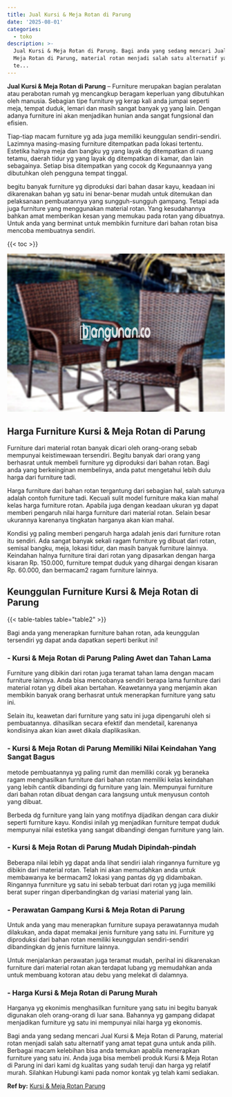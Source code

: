 ```yaml
---
title: Jual Kursi & Meja Rotan di Parung
date: '2025-08-01'
categories:
  - toko
description: >-
  Jual Kursi & Meja Rotan di Parung. Bagi anda yang sedang mencari Jual Kursi &
  Meja Rotan di Parung, material rotan menjadi salah satu alternatif yang amat
  te...
---
```


**Jual Kursi & Meja Rotan di Parung** – Furniture merupakan bagian peralatan atau perabotan rumah yg mencangkup beragam keperluan yang dibutuhkan oleh manusia. Sebagian tipe furniture yg kerap kali anda jumpai seperti meja, tempat duduk, lemari dan masih sangat banyak yg yang lain. Dengan adanya furniture ini akan menjadikan hunian anda sangat fungsional dan efisien.

Tiap-tiap macam furniture yg ada juga memiliki keunggulan sendiri-sendiri. Lazimnya masing-masing furniture ditempatkan pada lokasi tertentu. Estetika halnya meja dan bangku yg yang layak dg ditempatkan di ruang tetamu, daerah tidur yg yang layak dg ditempatkan di kamar, dan lain sebagainya. Setiap bisa ditempatkan yang cocok dg Kegunaannya yang dibutuhkan oleh pengguna tempat tinggal.

begitu banyak furniture yg diproduksi dari bahan dasar kayu, keadaan ini dikarenakan bahan yg satu ini benar-benar mudah untuk ditemukan dan pelaksanaan pembuatannya yang sungguh-sungguh gampang. Tetapi ada juga furniture yang menggunakan material rotan. Yang kesudahannya bahkan amat memberikan kesan yang memukau pada rotan yang dibuatnya. Untuk anda yang berminat untuk membikin furniture dari bahan rotan bisa mencoba membuatnya sendiri.

{{< toc >}}

![Jual Kursi & Meja Rotan di Parung](/images/kursi-meja-rotan-murah43.png)

## Harga Furniture Kursi & Meja Rotan di Parung

Furniture dari material rotan banyak dicari oleh orang-orang sebab mempunyai keistimewaan tersendiri. Begitu banyak dari orang yang berhasrat untuk membeli furniture yg diproduksi dari bahan rotan. Bagi anda yang berkeinginan membelinya, anda patut mengetahui lebih dulu harga dari furniture tadi.

Harga furniture dari bahan rotan tergantung dari sebagian hal, salah satunya adalah contoh furniture tadi. Kecuali sulit model furniture maka kian mahal kelas harga furniture rotan. Apabila juga dengan keadaan ukuran yg dapat memberi pengaruh nilai harga furniture dari material rotan. Selain besar ukurannya karenanya tingkatan harganya akan kian mahal.

Kondisi yg paling memberi pengaruh harga adalah jenis dari furniture rotan itu sendiri. Ada sangat banyak sekali ragam furniture yg dibuat dari rotan, semisal bangku, meja, lokasi tidur, dan masih banyak furniture lainnya. Keindahan halnya furniture tirai dari rotan yang dipasarkan dengan harga kisaran Rp. 150.000, furniture tempat duduk yang dihargai dengan kisaran Rp. 60.000, dan bermacam2 ragam furniture lainnya.

## Keunggulan Furniture Kursi & Meja Rotan di Parung

{{< table-tables table="table2" >}}

Bagi anda yang menerapkan furniture bahan rotan, ada keunggulan tersendiri yg dapat anda dapatkan seperti berikut ini!

### \- Kursi & Meja Rotan di Parung Paling Awet dan Tahan Lama

Furniture yang dibikin dari rotan juga teramat tahan lama dengan macam furniture lainnya. Anda bisa mencobanya sendiri berapa lama furniture dari material rotan yg dibeli akan bertahan. Keawetannya yang menjamin akan membikin banyak orang berhasrat untuk menerapkan furniture yang satu ini.

Selain itu, keawetan dari furniture yang satu ini juga dipengaruhi oleh si pembuatannya. dihasilkan secara efektif dan mendetail, karenanya kondisinya akan kian awet dikala diaplikasikan.

### \- Kursi & Meja Rotan di Parung Memiliki Nilai Keindahan Yang Sangat Bagus

metode pembuatannya yg paling rumit dan memiliki corak yg beraneka ragam menghasilkan furniture dari bahan rotan memiliki kelas keindahan yang lebih cantik dibandingi dg furniture yang lain. Mempunyai furniture dari bahan rotan dibuat dengan cara langsung untuk menyusun contoh yang dibuat.

Berbeda dg furniture yang lain yang motifnya dijadikan dengan cara diukir seperti furniture kayu. Kondisi inilah yg menjadikan furniture tempat duduk mempunyai nilai estetika yang sangat dibandingi dengan furniture yang lain.

### \- Kursi & Meja Rotan di Parung Mudah Dipindah-pindah

Beberapa nilai lebih yg dapat anda lihat sendiri ialah ringannya furniture yg dibikin dari material rotan. Telah ini akan memudahkan anda untuk membawanya ke bermacam2 lokasi yang pantas dg yg didambakan. Ringannya funrniture yg satu ini sebab terbuat dari rotan yg juga memiliki berat super ringan diperbandingkan dg variasi material yang lain.

### \- Perawatan Gampang Kursi & Meja Rotan di Parung

Untuk anda yang mau menerapkan furniture supaya perawatannya mudah dilakukan, anda dapat memakai jenis furniture yang satu ini. Furniture yg diproduksi dari bahan rotan memiliki keunggulan sendiri-sendiri dibandingkan dg jenis furniture lainnya.

Untuk menjalankan perawatan juga teramat mudah, perihal ini dikarenakan furniture dari material rotan akan terdapat lubang yg memudahkan anda untuk membuang kotoran atau debu yang melekat di dalamnya.

### \- Harga Kursi & Meja Rotan di Parung Murah

Harganya yg ekonimis menghasilkan furniture yang satu ini begitu banyak digunakan oleh orang-orang di luar sana. Bahannya yg gampang didapat menjadikan furniture yg satu ini mempunyai nilai harga yg ekonomis.

Bagi anda yang sedang mencari Jual Kursi & Meja Rotan di Parung, material rotan menjadi salah satu alternatif yang amat tepat guna untuk anda pilih. Berbagai macam kelebihan bisa anda temukan apabila menerapkan furniture yang satu ini. Anda juga bisa membeli produk Kursi & Meja Rotan di Parung ini dari kami dg kualitas yang sudah teruji dan harga yg relatif murah. Silahkan Hubungi kami pada nomor kontak yg telah kami sediakan.

**Ref by:** [Kursi & Meja Rotan Parung](https://id.wikipedia.org/wiki/Kursi)
